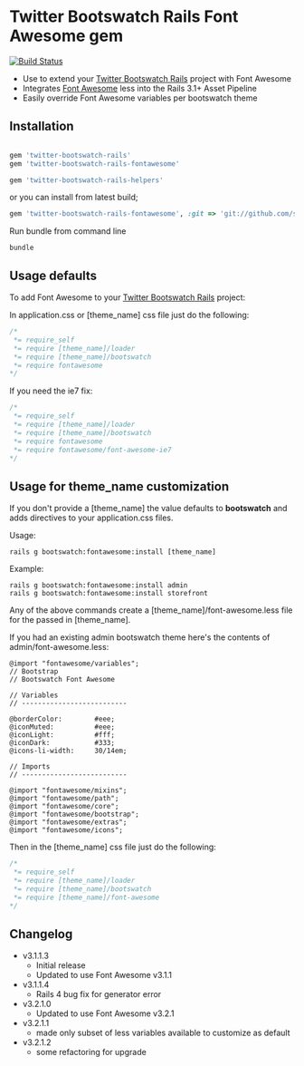 # Twitter Bootswatch Rails Font Awesome gem

[![Build Status](https://www.travis-ci.org/scottvrosenthal/twitter-bootswatch-rails-fontawesome.png?branch=master)](https://www.travis-ci.org/scottvrosenthal/twitter-bootswatch-rails-fontawesome)

  - Use to extend your [Twitter Bootswatch Rails](https://github.com/scottvrosenthal/twitter-bootswatch-rails) project with Font Awesome
  - Integrates [Font Awesome](http://fortawesome.github.io/Font-Awesome) less into the Rails 3.1+ Asset Pipeline
  - Easily override Font Awesome variables per bootswatch theme

## Installation

```ruby

gem 'twitter-bootswatch-rails'
gem 'twitter-bootswatch-rails-fontawesome'

gem 'twitter-bootswatch-rails-helpers'
```

or you can install from latest build;

```ruby
gem 'twitter-bootswatch-rails-fontawesome', :git => 'git://github.com/scottvrosenthal/twitter-bootswatch-rails-fontawesome.git'
```

Run bundle from command line

    bundle


## Usage defaults

To add Font Awesome to your [Twitter Bootswatch Rails](https://github.com/scottvrosenthal/twitter-bootswatch-rails) project:

In application.css or [theme_name] css file just do the following:

```css
/*
 *= require_self
 *= require [theme_name]/loader
 *= require [theme_name]/bootswatch
 *= require fontawesome
*/
```

If you need the ie7 fix:

```css
/*
 *= require_self
 *= require [theme_name]/loader
 *= require [theme_name]/bootswatch
 *= require fontawesome
 *= require fontawesome/font-awesome-ie7
*/
```

## Usage for theme_name customization

If you don't provide a [theme_name] the value defaults to **bootswatch** and adds directives to your application.css files.


Usage:


    rails g bootswatch:fontawesome:install [theme_name]

Example:


    rails g bootswatch:fontawesome:install admin
    rails g bootswatch:fontawesome:install storefront


Any of the above commands create a [theme_name]/font-awesome.less file for the passed in [theme_name].

If you had an existing admin bootswatch theme here's the contents of admin/font-awesome.less:


```less
@import "fontawesome/variables";
// Bootstrap
// Bootswatch Font Awesome

// Variables
// --------------------------

@borderColor:        #eee;
@iconMuted:          #eee;
@iconLight:          #fff;
@iconDark:           #333;
@icons-li-width:     30/14em;

// Imports
// --------------------------

@import "fontawesome/mixins";
@import "fontawesome/path";
@import "fontawesome/core";
@import "fontawesome/bootstrap";
@import "fontawesome/extras";
@import "fontawesome/icons";
```

Then in the [theme_name] css file just do the following:

```css
/*
 *= require_self
 *= require [theme_name]/loader
 *= require [theme_name]/bootswatch
 *= require [theme_name]/font-awesome
*/
```

## Changelog

  - v3.1.1.3
    * Initial release
    * Updated to use Font Awesome v3.1.1
  - v3.1.1.4
    * Rails 4 bug fix for generator error
  - v3.2.1.0
    * Updated to use Font Awesome v3.2.1
  - v3.2.1.1
    * made only subset of less variables available to customize as default
  - v3.2.1.2
    * some refactoring for upgrade
